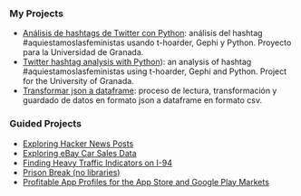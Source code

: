 ### My Projects
* [Análisis de hashtags de Twitter con Python](My%20Projects/An%C3%A1lisis%20de%20hashtags%20de%20Twitter%20con%20Python.ipynb): análisis del hashtag #aquiestamoslasfeministas usando t-hoarder, Gephi y Python. Proyecto para la Universidad de Granada.
* [Twitter hashtag analysis with Python](My%20Projects/Transformar%20json%20a%20dataframe.ipynb)): an analysis of hashtag #aquiestamoslasfeministas using t-hoarder, Gephi and Python. Project for the University of Granada.
* [Transformar json a dataframe](My%20Projects/Twitter%20hashtag%20analysis%20with%20Python.ipynb): proceso de lectura, transformación y guardado de datos en formato json a dataframe en formato csv.

 ### Guided Projects
* [Exploring Hacker News Posts](Guided%20Projects/Exploring%20Hacker%20News%20Posts.ipynb)
* [Exploring eBay Car Sales Data](Guided%20Projects/Exploring%20eBay%20Car%20Sales%20Data.ipynb)
* [Finding Heavy Traffic Indicators on I-94](Guided%20Projects/Finding%20Heavy%20Traffic%20Indicators%20on%20I-94.ipynb)
* [Prison Break (no libraries)](Guided%20Projects/Prison%20Break%20(no%20libraries).ipynb)
* [Profitable App Profiles for the App Store and Google Play Markets](Guided%20Projects/Profitable%20App%20Profiles%20for%20the%20App%20Store%20and%20Google%20Play%20Markets.ipynb)

